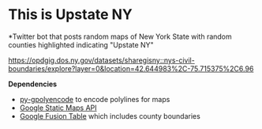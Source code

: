 # This is Upstate NY

*Twitter bot that posts random maps of New York State with random counties highlighted indicating "Upstate NY"

https://opdgig.dos.ny.gov/datasets/sharegisny::nys-civil-boundaries/explore?layer=0&location=42.644983%2C-75.715375%2C6.96

**Dependencies**
 * [py-gpolyencode](https://code.google.com/p/py-gpolyencode/) to encode polylines for maps
 * [Google Static Maps API](https://developers.google.com/maps/documentation/staticmaps/)
 * [Google Fusion Table](https://support.google.com/fusiontables/answer/1182141?hl=en) which includes county boundaries
